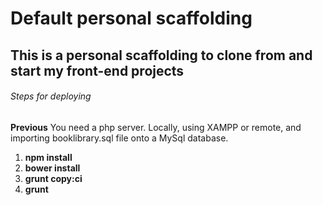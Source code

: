 # Default personal scaffolding
## This is a personal scaffolding to clone from and start my front-end projects

###### Steps for deploying
**Previous** 
You need a php server. Locally, using XAMPP or remote, and importing booklibrary.sql file onto a MySql database. 

1. **npm install**
2. **bower install**
3. **grunt copy:ci**
4. **grunt**


